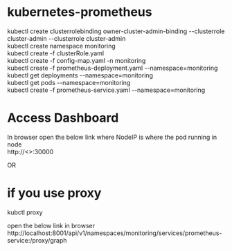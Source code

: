 # kubernetes-prometheus
kubectl create clusterrolebinding owner-cluster-admin-binding --clusterrole cluster-admin --clusterrole cluster-admin  
kubectl create namespace monitoring  
kubectl create -f clusterRole.yaml  
kubectl create -f config-map.yaml -n monitoring  
kubectl create  -f prometheus-deployment.yaml --namespace=monitoring  
kubectl get deployments --namespace=monitoring  
kubectl get pods --namespace=monitoring  
kubectl create -f prometheus-service.yaml --namespace=monitoring  


# Access Dashboard 
In browser open the below link where NodeIP is where the pod running in node  
http://<<Nodeip>>:30000   

OR
 
# if you use proxy 
kubctl proxy 
 
open the below link in browser   
http://localhost:8001/api/v1/namespaces/monitoring/services/prometheus-service:/proxy/graph
